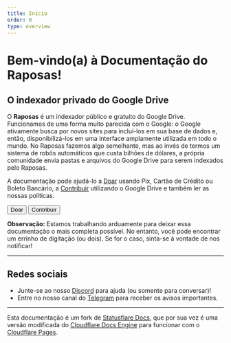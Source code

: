 ```yaml
---
title: Início
order: 0
type: overview
---
```


<ContentColumn>

# Bem-vindo(a) à Documentação do Raposas!

## O indexador privado do Google Drive

O **Raposas** é um indexador público e gratuito do Google Drive. Funcionamos de uma forma muito parecida com o Google: o Google ativamente busca por novos sites para incluí-los em sua base de dados e, então, disponibilizá-los em uma interface amplamente utilizada em todo o mundo. No Raposas fazemos algo semelhante, mas ao invés de termos um sistema de robôs automáticos que custa bilhões de dólares, a própria comunidade envia pastas e arquivos do Google Drive para serem indexados pelo Raposas.

A documentação pode ajudá-lo a [Doar](/Doar) usando Pix, Cartão de Crédito ou Boleto Bancário, a [Contribuir](/Contribuir) utilizando o Google Drive e também ler as nossas políticas.

<Button type="primary" href="/Doar">Doar</Button>
<Button type="primary" href="/Contribuir">Contribuir</Button>

<Aside>

__Observação:__ Estamos trabalhando arduamente para deixar essa documentação o mais completa possível. No entanto, você pode encontrar um errinho de digitação (ou dois). Se for o caso, sinta-se à vontade de nos notificar!

</Aside>

--------------------------------

## Redes sociais

* Junte-se ao nosso [Discord](https://discord.gg/D7PpmzKJpy) para ajuda (ou somente para conversar)!
* Entre no nosso canal do [Telegram](https://t.me/raposas_net) para receber os avisos importantes.

---

Esta documentação é um fork de [Statusflare Docs](https://github.com/statusflare-com/docs), que por sua vez é uma versão modificada do [Cloudflare Docs Engine](https://developers.cloudflare.com/docs-engine/) para funcionar com o [Cloudflare Pages](https://pages.cloudflare.com/).

</ContentColumn>

